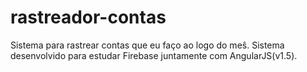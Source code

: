 # rastreador-contas
Sistema para rastrear contas que eu faço ao logo do meŝ. Sistema desenvolvido para estudar Firebase juntamente com AngularJS(v1.5).
